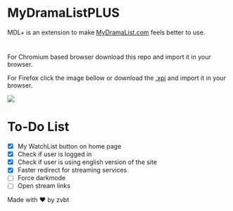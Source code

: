 # MyDramaListPLUS

MDL+ is an extension to make [MyDramaList.com](https://mydramalist.com/) feels better to use.

#

For Chromium based browser download this repo and import it in your browser.

For Firefox click the image bellow or download the [.xpi](https://github.com/zvbt/MyDramalistPLUS/releases/latest) and import it in your browser.

<a href="https://addons.mozilla.org/en-US/firefox/addon/mydramalistplus/"><img src="https://i.imgur.com/R2RYyLb.png"></a>

# To-Do List

- [x] My WatchList button on home page
- [x] Check if user is logged in
- [x] Check if user is using english version of the site
- [x] Faster redirect for streaming services
- [ ] Force darkmode
- [ ] Open stream links

Made with ❤ by zvbt
